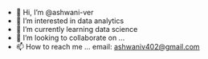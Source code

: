 - 👋 Hi, I’m @ashwani-ver
- 👀 I’m interested in data analytics
- 🌱 I’m currently learning data science
- 💞️ I’m looking to collaborate on ...
- 📫 How to reach me ...
  email: ashwaniv402@gmail.com
       

<!---
ashwani-ver/ashwani-ver is a ✨ special ✨ repository because its `README.md` (this file) appears on your GitHub profile.
You can click the Preview link to take a look at your changes.
--->

